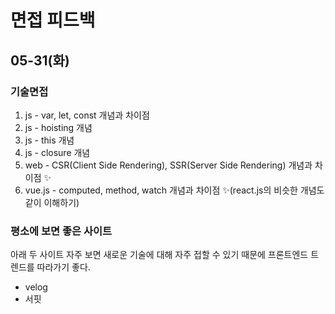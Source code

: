 # 면접 피드백

## 05-31(화)

### 기술면접

1. js - var, let, const 개념과 차이점
2. js - hoisting 개념
3. js - this 개념
4. js - closure 개념
5. web - CSR(Client Side Rendering), SSR(Server Side Rendering) 개념과 차이점 ✨
6. vue.js - computed, method, watch 개념과 차이점 ✨(react.js의 비슷한 개념도 같이 이해하기)

### 평소에 보면 좋은 사이트

아래 두 사이트 자주 보면 새로운 기술에 대해 자주 접할 수 있기 때문에 프론트엔드 트렌드를 따라가기 좋다.

- velog
- 서핏
